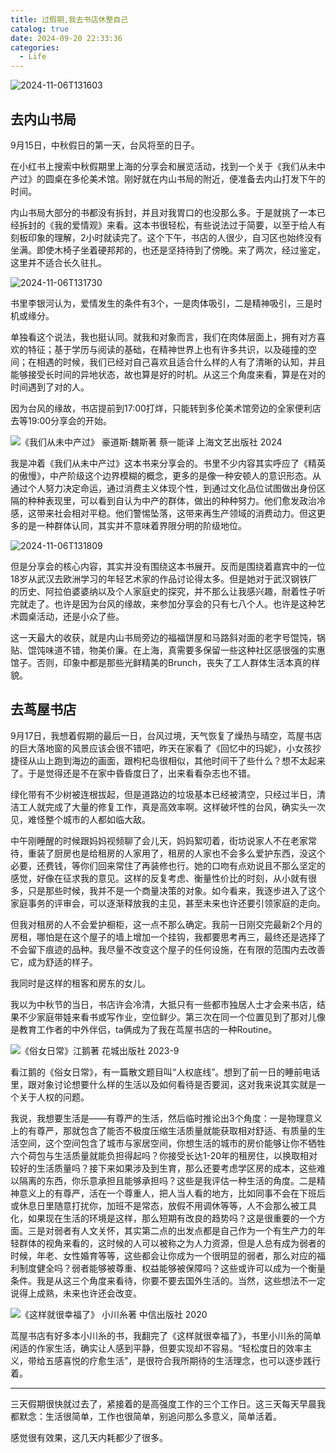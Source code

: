 ```yaml
---
title: 过假期,我去书店休整自己
catalog: true
date: 2024-09-20 22:33:36
categories:
  - Life
---
```


![2024-11-06T131603](2024-11-06T131603.png)

## 去内山书局

9月15日，中秋假日的第一天，台风将至的日子。

在小红书上搜索中秋假期里上海的分享会和展览活动，找到一个关于《我们从未中产过》的圆桌在多伦美术馆。刚好就在内山书局的附近，便准备去内山打发下午的时间。

内山书局大部分的书都没有拆封，并且对我胃口的也没那么多。于是就挑了一本已经拆封的《我的爱情观》来看。这本书很轻松，有些说法过于简要，以至于给人有刻板印象的理解，2小时就读完了。这个下午，书店的人很少，自习区也始终没有坐满。即使木椅子坐着硬邦邦的，也还是坚持待到了傍晚。来了两次，经过鉴定，这里并不适合长久驻扎。

![2024-11-06T131730](2024-11-06T131730.png)

书里李银河认为，爱情发生的条件有3个，一是肉体吸引，二是精神吸引，三是时机或缘分。

单独看这个说法，我也挺认同。就我和对象而言，我们在肉体层面上，拥有对方喜欢的特征；基于学历与阅读的基础，在精神世界上也有许多共识，以及碰撞的空间；在相遇的时候，我们已经对自己喜欢且适合什么样的人有了清晰的认知，并且能够接受长时间的异地状态，故也算是好的时机。从这三个角度来看，算是在对的时间遇到了对的人。

因为台风的缘故，书店提前到17:00打烊，只能转到多伦美术馆旁边的全家便利店去等19:00分享会的开始。

![《我们从未中产过》 豪道斯·魏斯著  蔡一能译 上海文艺出版社 2024](2024-11-06T131745.png)

我是冲着《我们从未中产过》这本书来分享会的。书里不少内容其实呼应了《精英的傲慢》，中产阶级这个边界模糊的概念，更多的是像一种安顿人的意识形态。从通过个人努力决定命运，通过消费主义体现个性，到通过文化品位试图做出身份区隔的种种表现里，可以看到自认为中产的群体，做出的种种努力。他们愈发政治冷感，这带来社会相对平稳。他们警惕坠落，这带来再生产领域的消费动力。但这更多的是一种群体认同，其实并不意味着界限分明的阶级地位。

![2024-11-06T131809](2024-11-06T131809.png)

但是分享会的核心内容，其实并没有围绕这本书展开。反而是围绕着嘉宾中的一位18岁从武汉去欧洲学习的年轻艺术家的作品讨论得太多。但是她对于武汉钢铁厂的历史、阿拉伯婆婆纳以及个人家庭史的探究，并不那么让我感兴趣，耐着性子听完就走了。也许是因为台风的缘故，来参加分享会的只有七八个人。也许是这种艺术圆桌活动，还是小众了些。

这一天最大的收获，就是内山书局旁边的福福饼屋和马路斜对面的老字号馄饨，锅贴、馄饨味道不错，物美价廉。在上海，真需要多保留一些这种社区感很强的实惠馆子。否则，印象中都是那些光鲜精美的Brunch，丧失了工人群体生活本真的样貌。

## 去茑屋书店

9月17日，我想着假期的最后一日，台风过境，天气恢复了燥热与晴空，茑屋书店的巨大落地窗的风景应该会很不错吧，昨天在家看了《回忆中的玛妮》，小女孩抄捷径从山上跑到海边的画面，跟枸杞岛很相似，其他时间干了些什么？想不太起来了。于是觉得还是不在家中昏昏度日了，出来看看杂志也不错。

绿化带有不少树被连根拔起，但是道路边的垃圾基本已经被清空，只经过半日，清洁工人就完成了大量的修复工作，真是高效率啊。这样破坏性的台风，确实头一次见，难怪整个城市的人都如临大敌。

中午刚睡醒的时候跟妈妈视频聊了会儿天，妈妈絮叨着，街坊说家人不在老家常待，重装了厨房也是给租房的人家用了，租房的人家也不会多么爱护东西，没这个必要，还费钱，等你们回来常住了再装修也行。她的口吻有点劝说且不那么坚定的感觉，好像在征求我的意见。这样的反复考虑、衡量性价比的时刻，从小就有很多，只是那些时候，我并不是一个商量决策的对象。如今看来，我逐步进入了这个家庭事务的评审会，可以逐渐释放我的主见，甚至未来也许还要引领家庭的走向。

但我对租房的人不会爱护橱柜，这一点不那么确定。我前一日刚交完最新2个月的房租，哪怕是在这个屋子的墙上增加一个挂钩，我都要思考再三，最终还是选择了不会留下痕迹的品种。我尽量不改变这个屋子的任何设施，在有限的范围内去改善它，成为舒适的样子。

我同时是这样的租客和房东的女儿。

我以为中秋节的当日，书店许会冷清，大抵只有一些都市独居人士才会来书店，结果不少家庭带娃来看书或写作业，空位鲜少。第三次在同一个位置见到了那对儿像是教育工作者的中外伴侣，ta俩成为了我在茑屋书店的一种Routine。

![《俗女日常》江鹅著 花城出版社 2023-9](2024-11-06T131847.png)

看江鹅的《俗女日常》，有一篇散文题目叫“人权底线”。想到了前一日的睡前电话里，跟对象讨论想要什么样的生活以及如何看待是否要润，这对我来说其实就是一个关于人权的问题。

我说，我想要生活是——有尊严的生活，然后临时推论出3个角度：一是物理意义上的有尊严，那就包含了能否不极度压缩生活质量就能获取相对舒适、有质量的生活空间，这个空间包含了城市与家居空间，你想生活的城市的房价能够让你不牺牲六个荷包与生活质量就能负担得起吗？你接受长达1-20年的租房住，以换取相对较好的生活质量吗？接下来如果涉及到生育，那么还要考虑学区房的成本，这些难以隔离的东西，你乐意承担且能够承担吗？这些是我评估一种生活的角度。二是精神意义上的有尊严，活在一个尊重人，把人当人看的地方，比如同事不会在下班后或休息日里随意打扰你，加班不是常态，放假不用调休等等，人不会那么被工具化，如果现在生活的环境是这样，那么短期有改良的趋势吗？这是很重要的一个方面。三是对弱者有人文关怀，其实第二点的出发点都是自己作为一个有生产力的年轻群体的视角来看的，这时候的人可以被称之为人力资源，但是人总有成为弱者的时候，年老、女性婚育等等，这些都会让你成为一个很明显的弱者，那么对应的福利制度健全吗？弱者能够被尊重、权益能够被保障吗？这些或许可以成为一个衡量条件。我是从这三个角度来看待，你要不要去国外生活的。当然，这些想法不一定说得上成熟，未来也许还会改变。

![《这样就很幸福了》 小川糸著 中信出版社 2020](2024-11-06T131915.png)

茑屋书店有好多本小川糸的书，我翻完了《这样就很幸福了》，书里小川糸的简单闲适的作家生活，确实让人感到平静，但要实现却不容易。“轻松度日的效率主义，带给五感喜悦的疗愈生活”，是很符合我所期待的生活理念，也可以逐步践行着。

---

三天假期很快就过去了，紧接着的是高强度工作的三个工作日。这三天每天早晨我都默念：生活很简单，工作也很简单，别追问那么多意义，简单活着。

感觉很有效果，这几天内耗都少了很多。

